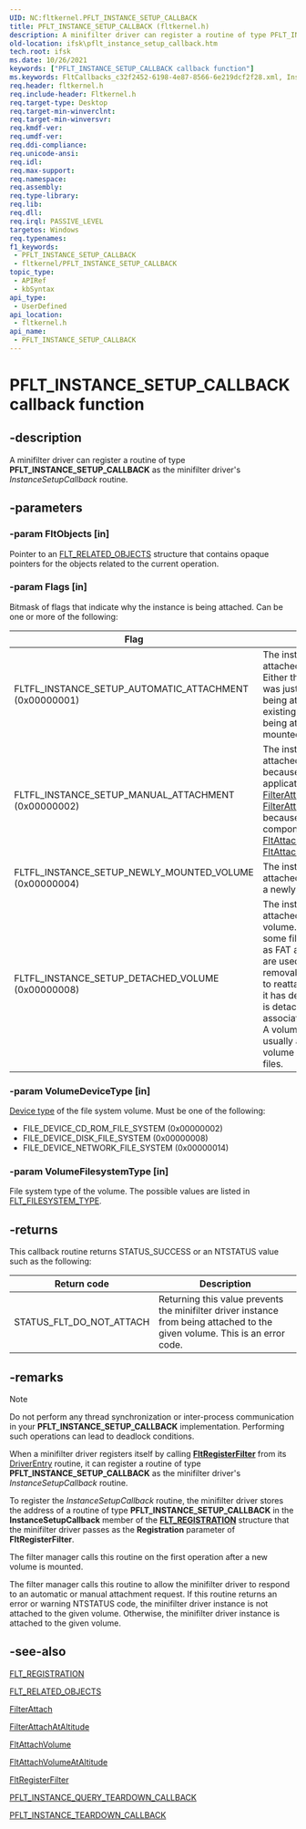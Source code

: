 ```yaml
---
UID: NC:fltkernel.PFLT_INSTANCE_SETUP_CALLBACK
title: PFLT_INSTANCE_SETUP_CALLBACK (fltkernel.h)
description: A minifilter driver can register a routine of type PFLT_INSTANCE_SETUP_CALLBACK as the minifilter driver's InstanceSetupCallback routine.
old-location: ifsk\pflt_instance_setup_callback.htm
tech.root: ifsk
ms.date: 10/26/2021
keywords: ["PFLT_INSTANCE_SETUP_CALLBACK callback function"]
ms.keywords: FltCallbacks_c32f2452-6198-4e87-8566-6e219dcf2f28.xml, InstanceSetupCallback, InstanceSetupCallback routine [Installable File System Drivers], PFLT_INSTANCE_SETUP_CALLBACK, fltkernel/InstanceSetupCallback, ifsk.pflt_instance_setup_callback
req.header: fltkernel.h
req.include-header: Fltkernel.h
req.target-type: Desktop
req.target-min-winverclnt: 
req.target-min-winversvr: 
req.kmdf-ver: 
req.umdf-ver: 
req.ddi-compliance: 
req.unicode-ansi: 
req.idl: 
req.max-support: 
req.namespace: 
req.assembly: 
req.type-library: 
req.lib: 
req.dll: 
req.irql: PASSIVE_LEVEL
targetos: Windows
req.typenames: 
f1_keywords:
 - PFLT_INSTANCE_SETUP_CALLBACK
 - fltkernel/PFLT_INSTANCE_SETUP_CALLBACK
topic_type:
 - APIRef
 - kbSyntax
api_type:
 - UserDefined
api_location:
 - fltkernel.h
api_name:
 - PFLT_INSTANCE_SETUP_CALLBACK
---
```


# PFLT_INSTANCE_SETUP_CALLBACK callback function

## -description

A minifilter driver can register a routine of type **PFLT_INSTANCE_SETUP_CALLBACK** as the minifilter driver's *InstanceSetupCallback* routine.

## -parameters

### -param FltObjects [in]

Pointer to an [FLT_RELATED_OBJECTS](ns-fltkernel-_flt_related_objects.md) structure that contains opaque pointers for the objects related to the current operation.

### -param Flags [in]

Bitmask of flags that indicate why the instance is being attached. Can be one or more of the following:

| Flag | Meaning |
| ---- | ------- |
| FLTFL_INSTANCE_SETUP_AUTOMATIC_ATTACHMENT (0x00000001) | The instance is being attached automatically. Either the minifilter driver was just loaded and is being attached to all existing volumes, or it is being attached to a newly mounted volume. |
| FLTFL_INSTANCE_SETUP_MANUAL_ATTACHMENT (0x00000002) | The instance is being attached manually because a user-mode application has called [FilterAttach](/windows/win32/api/fltuser/nf-fltuser-filterattach) or [FilterAttachAtAltitude](/windows/win32/api/fltuser/nf-fltuser-filterattachataltitude), or because a kernel-mode component has called [FltAttachVolume](nf-fltkernel-fltattachvolume.md) or [FltAttachVolumeAtAltitude](nf-fltkernel-fltattachvolumeataltitude.md) |
| FLTFL_INSTANCE_SETUP_NEWLY_MOUNTED_VOLUME (0x00000004) | The instance is being attached automatically to a newly mounted volume. |
| FLTFL_INSTANCE_SETUP_DETACHED_VOLUME (0x00000008) | The instance is being attached to a detached volume. It is possible, on some file systems (such as FAT and CDFS, which are used by some removable media drives), to reattach a volume after it has detached. A volume is detached if it has no associated storage stack. A volume in this state is usually a dismounted volume that still has open files. |

### -param VolumeDeviceType [in]

[Device type](/windows-hardware/drivers/kernel/specifying-device-types) of the file system volume. Must be one of the following:

* FILE_DEVICE_CD_ROM_FILE_SYSTEM (0x00000002)
* FILE_DEVICE_DISK_FILE_SYSTEM (0x00000008)
* FILE_DEVICE_NETWORK_FILE_SYSTEM (0x00000014)

### -param VolumeFilesystemType [in]

File system type of the volume. The possible values are listed in [FLT_FILESYSTEM_TYPE](../fltuserstructures/ne-fltuserstructures-_flt_filesystem_type.md).

## -returns

This callback routine returns STATUS_SUCCESS or an NTSTATUS value such as the following:

| Return code | Description |
| ----------- | ----------- |
| STATUS_FLT_DO_NOT_ATTACH | Returning this value prevents the minifilter driver instance from being attached to the given volume. This is an error code. |

## -remarks

> [!NOTE]
> Do not perform any thread synchronization or inter-process communication in your **PFLT_INSTANCE_SETUP_CALLBACK** implementation. Performing such operations can lead to deadlock conditions.

When a minifilter driver registers itself by calling [**FltRegisterFilter**](nf-fltkernel-fltregisterfilter.md) from its [DriverEntry](../wdm/nc-wdm-driver_initialize.md) routine, it can register a routine of type **PFLT_INSTANCE_SETUP_CALLBACK** as the minifilter driver's *InstanceSetupCallback* routine.

To register the *InstanceSetupCallback* routine, the minifilter driver stores the address of a routine of type **PFLT_INSTANCE_SETUP_CALLBACK** in the **InstanceSetupCallback** member of the [**FLT_REGISTRATION**](ns-fltkernel-_flt_registration.md) structure that the minifilter driver passes as the **Registration** parameter of **FltRegisterFilter**.

The filter manager calls this routine on the first operation after a new volume is mounted.

The filter manager calls this routine to allow the minifilter driver to respond to an automatic or manual attachment request. If this routine returns an error or warning NTSTATUS code, the minifilter driver instance is not attached to the given volume. Otherwise, the minifilter driver instance is attached to the given volume.

## -see-also

[FLT_REGISTRATION](ns-fltkernel-_flt_registration.md)

[FLT_RELATED_OBJECTS](ns-fltkernel-_flt_related_objects.md)

[FilterAttach](/windows/win32/api/fltuser/nf-fltuser-filterattach)

[FilterAttachAtAltitude](/windows/win32/api/fltuser/nf-fltuser-filterattachataltitude)

[FltAttachVolume](nf-fltkernel-fltattachvolume.md)

[FltAttachVolumeAtAltitude](nf-fltkernel-fltattachvolumeataltitude.md)

[FltRegisterFilter](nf-fltkernel-fltregisterfilter.md)

[PFLT_INSTANCE_QUERY_TEARDOWN_CALLBACK](nc-fltkernel-pflt_instance_query_teardown_callback.md)

[PFLT_INSTANCE_TEARDOWN_CALLBACK](nc-fltkernel-pflt_instance_teardown_callback.md)

